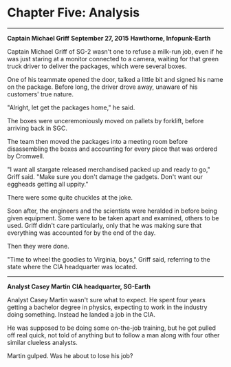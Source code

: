# Chapter Five: Analysis

***
**Captain Michael Griff**
**September 27, 2015**
**Hawthorne, Infopunk-Earth**

Captain Michael Griff of SG-2 wasn't one to refuse a milk-run job, even if he was just staring at a monitor connected to a camera, waiting for that green truck driver to deliver the packages, which were several boxes.

One of his teammate opened the door, talked a little bit and signed his name on the package. Before long, the driver drove away, unaware of his customers' true nature.

"Alright, let get the packages home," he said.

The boxes were unceremoniously moved on pallets by forklift, before arriving back in SGC.

The team then moved the packages into a meeting room before disassembling the boxes and accounting for every piece that was ordered by Cromwell.

"I want all stargate released merchandised packed up and ready to go," Griff said. "Make sure you don't damage the gadgets. Don't want our eggheads getting all uppity."

There were some quite chuckles at the joke.

Soon after, the engineers and the scientists were heralded in before being given equipment. Some were to be taken apart and examined, others to be used. Griff didn't care particularly, only that he was making sure that everything was accounted for by the end of the day.

Then they were done.

"Time to wheel the goodies to Virginia, boys," Griff said, referring to the state where the CIA headquarter was located.

***
**Analyst Casey Martin**
**CIA headquarter, SG-Earth**

Analyst Casey Martin wasn't sure what to expect. He spent four years getting a bachelor degree in physics, expecting to work in the industry doing something. Instead he landed a job in the CIA.

He was supposed to be doing some on-the-job training, but he got pulled off real quick, not told of anything but to follow a man along with four other similar clueless analysts.

Martin gulped. Was he about to lose his job?
